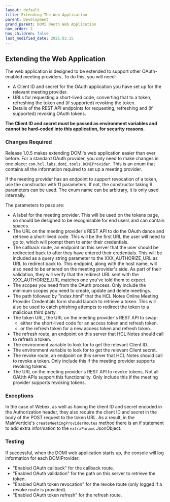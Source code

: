 ```yaml
---
layout: default
title: Extending The Web Application
parent: Development
grand_parent: DOMI OAuth Web Application
nav_order: 2
has_children: false
last_modified_date: 2021.03.15
---
```


## Extending the Web Application

The web application is designed to be extended to support other OAuth-enabled meeting providers. To do this, you will need:  
- A Client ID and secret for the OAuth application you have set up for the relevant meeting provider.  
- URLs for requesting a short-lived code, converting that to a token, refreshing the token and (if supported) revoking the token.  
- Details of the REST API endpoints for requesting, refreshing and (if supported) revoking OAuth tokens.

**The Client ID and secret must be passed as environment variables and cannot be hard-coded into this application, for security reasons.**

### Changes Required

Release 1.0.5 makes extending DOMI's web application easier than ever before. For a standard OAuth provider, you only need to make changes in one place: `com.hcl.labs.domi.tools.DOMIProvider`. This is an enum that contains all the information required to set up a meeting provider.

If the meeting provider has an endpoint to support revocation of a token, use the constructor with 11 parameters. If not, the constructor taking 9 parameters can be used. The enum name can be arbitrary, it is only used internally.

The parameters to pass are:
- A label for the meeting provider. This will be used on the tokens page, so should be designed to be recognisable for end users and can contain spaces.  
- The URL on the meeting provider's REST API to do the OAuth dance and retrieve a short-lived code. This will be the first URL the user will need to go to, which will prompt them to enter their credentials. 
- The callback route, an endpoint on this server that the user should be redirected back to after they have entered their credentials. This will be included as a query string parameter to the XXX_AUTHORIZE_URL as URL to redirect back to. This endpoint, along with the host name, will also need to be entered on the meeting provider's side. As part of their validation, they will verify that the redirect URL sent with the XXX_AUTHORIZE_URL matches one you've told them to expect.  
-  The scopes you need from the OAuth process. Only include the minimum scopes you need to create, update and delete meetings.  
-  The path followed by "index.html" that the HCL Notes Online Meeting Provider Credentials form should launch to retrieve a token. This will also be used to catch phishing attempts to redirect the token to a malicious third party.  
-  The token URL, the URL on the meeting provider's REST API to swap:  
   -  either the short-lived code for an access token and refresh token.
   -  or the refresh token for a new access token and refresh token.  
-  The refresh route, an endpoint on this server that HCL Notes should call to refresh a token.  
-  The environment variable to look for to get the relevant Client ID.  
-  The environment variable to look for to get the relevant Client secret.  
-  The revoke route, an endpoint on this server that HCL Notes should call to revoke a token. Only include this if the meeting provider supports revoking tokens.  
-  The URL on the meeting provider's REST API to revoke tokens. Not all OAUth APIs support this functionality. Only include this if the meeting provider supports revoking tokens.  

### Exceptions

In the case of Webex, as well as having the client ID and secret encoded in the Authorization header, they also require the client ID and secret in the body of the POST request to the token URL. As a result, in the MainVerticle's `createMeetingProviderRoutes` method there is an if statement to add extra information to the `extraParams` JsonObject.

### Testing

If successful, when the DOMI web application starts up, the console will log information for each DOMIProvider:  
- "Enabled OAuth callback" for the callback route.
- "Enabled OAuth validation" for the path on this server to retrieve the token.  
- "Enabled OAuth token revocation" for the revoke route (only logged if a revoke route is provided).  
- "Enabled OAuth token refresh" for the refresh route.  